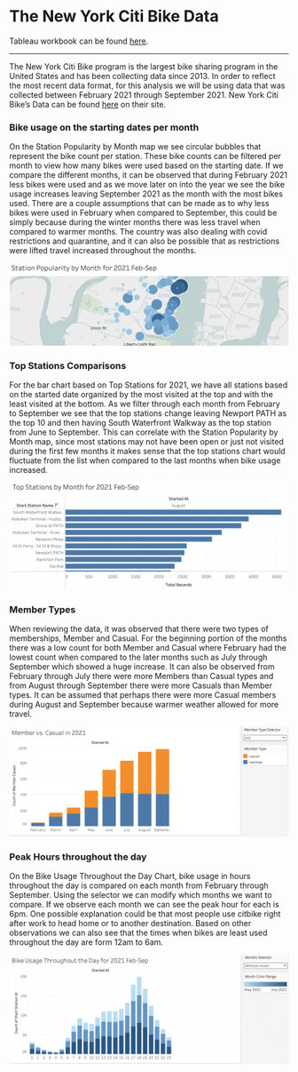 # The New York Citi Bike Data

Tableau workbook can be found [here](https://public.tableau.com/views/NewYorkCitiBikeAnalysis_16360854879020/NYCBStory?:language=en-US&publish=yes&:display_count=n&:origin=viz_share_link).

---

The New York Citi Bike program is the largest bike sharing program in the United States and has been collecting data since 2013. In order to reflect the most recent data format, for this analysis we will be using data that was collected between February 2021 through September 2021. New York Citi Bike’s Data can be found [here](https://ride.citibikenyc.com/system-data) on their site.

### Bike usage on the starting dates per month
On the Station Popularity by Month map we see circular bubbles that represent the bike count per station. These bike counts can be filtered per month to view how many bikes were used based on the starting date. If we compare the different months, it can be observed that during February 2021 less bikes were used and as we move later on into the year we see the bike usage increases leaving September 2021 as the month with the most bikes used. There are a couple assumptions that can be made as to why less bikes were used in February when compared to September, this could be simply because during the winter months there was less travel when compared to warmer months. The country was also dealing with covid restrictions and quarantine, and it can also be possible that as restrictions were lifted travel increased throughout the months.

![map](imgs/map.png)

### Top Stations Comparisons
For the bar chart based on Top Stations for 2021, we have all stations based on the started date organized by the most visited at the top and with the least visited at the bottom. As we filter through each month from February to September we see that the top stations change leaving Newport PATH as the top 10 and then having South Waterfront Walkway as the top station from June to September. This can correlate with the Station Popularity by Month map, since most stations may not have been open or just not visited during the first few months it makes sense that the top stations chart would fluctuate from the list when compared to the last months when bike usage increased. 

![map](imgs/top-stations.png)

### Member Types
When reviewing the data, it was observed that there were two types of memberships, Member and Casual. For the beginning portion of the months there was a low count for both Member and Casual where February had the lowest count when compared to the later months such as July through September which showed a huge increase. It can also be observed from February through July there were more Members than Casual types and from August through September there were more Casuals than Member types. It can be assumed that perhaps there were more Casual members during August and September because warmer weather allowed for more travel. 

![map](imgs/member-types.png)

### Peak Hours throughout the day
On the Bike Usage Throughout the Day Chart, bike usage in hours throughout the day is compared on each month from February through September. Using the selector we can modify which months we want to compare.  If we observe each month we can see the peak hour for each is 6pm. One possible explanation could be that most people use citbike right after work to head home or to another destination. Based on other observations we can also see that the times when bikes are least used throughout the day are form 12am to 6am. 

![map](imgs/bike-day-analysis.png)
